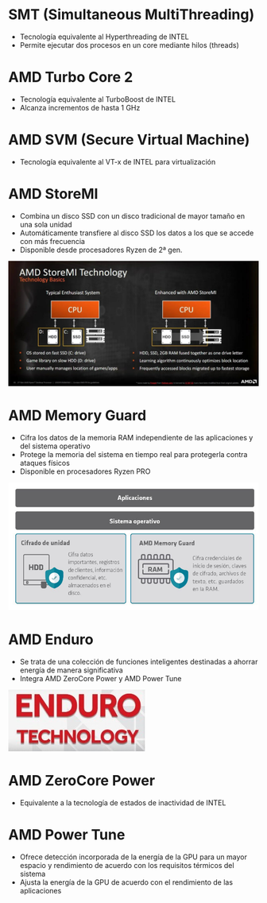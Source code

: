 # SMT (Simultaneous MultiThreading)


- Tecnología equivalente al Hyperthreading de INTEL
- Permite ejecutar dos procesos en un core mediante hilos (threads)


# AMD Turbo Core 2


- Tecnología equivalente al TurboBoost de INTEL
- Alcanza incrementos de hasta 1 GHz


# AMD SVM (Secure Virtual Machine)


- Tecnología equivalente al VT-x de INTEL para virtualización


# AMD StoreMI


- Combina un disco SSD con un disco tradicional de mayor tamaño en una sola unidad 
- Automáticamente transfiere al disco SSD los datos a los que se accede con más frecuencia
- Disponible desde procesadores Ryzen de 2ª gen.

![h:250px](../imagenes/storemi.jpg)


# AMD Memory Guard


- Cifra los datos de la memoria RAM independiente de las aplicaciones y del sistema operativo
- Protege la memoria del sistema en tiempo real para protegerla contra ataques físicos
- Disponible en procesadores Ryzen PRO

![h:250px](../imagenes/memory_guard.jpg)


# AMD Enduro


- Se trata de una colección de funciones inteligentes destinadas a ahorrar energía de manera significativa
- Integra AMD ZeroCore Power y AMD Power Tune

![h:150px](../imagenes/enduro.jpg)


# AMD ZeroCore Power


- Equivalente a la tecnología de estados de inactividad de INTEL



# AMD Power Tune


- Ofrece detección incorporada de la energía de la GPU para un mayor espacio y rendimiento de acuerdo con los requisitos térmicos del sistema 
- Ajusta la energía de la GPU de acuerdo con el rendimiento de las aplicaciones

